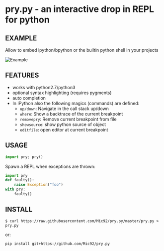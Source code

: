# pry.py - an interactive drop in REPL for python

## EXAMPLE

Allow to embed ipython/bpython or the builtin python shell in your projects

![Example](http://i.imgur.com/ey1vF8O.png)

## FEATURES

- works with python2.7/python3
- optional syntax highlighting (requires pygments)
- auto completion
- In IPython also the following magics (commands) are defined:
  - `up/down`: Navigate in the call stack up/down
  - `where`: Show a backtrace of the current breakpoint
  - `removepry`: Remove current breakpoint from file
  - `showsource`: show python source of object
  - `editfile`: open editor at current breakpoint

## USAGE

```python
import pry; pry()
```

Spawn a REPL when exceptions are thrown:

```python
import pry
def faulty():
    raise Exception("foo")
with pry:
    faulty()
```

## INSTALL

```
$ curl https://raw.githubusercontent.com/Mic92/pry.py/master/pry.py > pry.py
```

or:

```
pip install git+https://github.com/Mic92/pry.py
```
